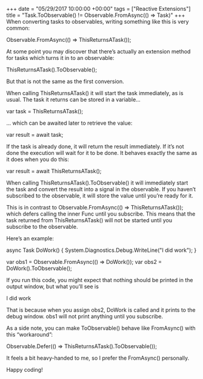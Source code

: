 +++
date = "05/29/2017 10:00:00 +00:00"
tags = ["Reactive Extensions"]
title = "Task.ToObservable() != Observable.FromAsync(() => Task)"
+++
When converting tasks to observables, writing something like this is very
common:

Observable.FromAsync(() => ThisReturnsATask());


At some point you may discover that there’s actually an extension method for
tasks which turns it in to an observable:

ThisReturnsATask().ToObservable();


But that is not the same as the first conversion.

When calling ThisReturnsATask()  it will start the task immediately, as is
usual. The task it returns can be stored in a variable…

var task = ThisReturnsATask();


… which can be awaited later to retrieve the value:

var result = await task;


If the task is already done, it will return the result immediately. If it’s not
done the execution will wait for it to be done. It behaves exactly the same as
it does when you do this:

var result = await ThisReturnsATask();


When calling ThisReturnsATask().ToObservable()  it will immediately start the
task and convert the result into a signal in the observable. If you haven’t
subscribed to the observable, it will store the value until you’re ready for it.

This is in contrast to Observable.FromAsync(() => ThisReturnsATask());  which
defers calling the inner Func<Task>  until you subscribe. This means that the
task returned from ThisReturnsATask()  will not be started until you subscribe
to the observable.

Here’s an example:

async Task DoWork()
{
    System.Diagnostics.Debug.WriteLine("I did work");
}
 
var obs1 = Observable.FromAsync(() => DoWork());
var obs2 = DoWork().ToObservable();


If you run this code, you might expect that nothing should be printed in the
output window, but what you’ll see is

I did work


That is because when you assign obs2, DoWork  is called and it prints to the
debug window. obs1  will not print anything until you subscribe.

As a side note, you can make ToObservable()  behave like FromAsync()  with this
“workaround”:

Observable.Defer(() => ThisReturnsATask().ToObservable());


It feels a bit heavy-handed to me, so I prefer the FromAsync()  personally.

Happy coding!
